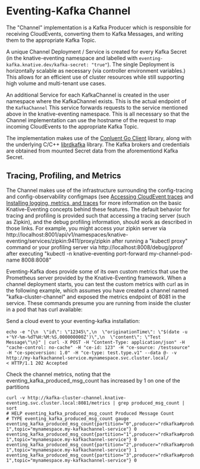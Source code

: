 # Eventing-Kafka Channel

The "Channel" implementation is a Kafka Producer which is responsible for
receiving CloudEvents, converting them to Kafka Messages, and writing them
to the appropriate Kafka Topic.

A unique Channel Deployment / Service is created for every Kafka Secret (in
the knative-eventing namespace and labelled with
`eventing-kafka.knative.dev/kafka-secret: "true"`).  The single Deployment
is horizontally scalable as necessary (via controller environment variables.) This
allows for an efficient use of cluster resources while still supporting high
volume and multi-tenant use cases.

An additional Service for each KafkaChannel is created in the user namespace
where the KafkaChannel exists.  This is the actual endpoint of the `KafkaChannel`
This service forwards requests to the service mentioned above in the
knative-eventing namespace.  This is all necessary so that the Channel
implementation can use the hostname of the request to map incoming CloudEvents
to the appropriate Kafka Topic.

The implementation makes use of the
[Conluent Go Client](https://github.com/confluentinc/confluent-kafka-go)
library, along with the underlying C/C++
[librdkafka](https://github.com/edenhill/librdkafka) library.
The Kafka brokers and credentials are obtained from mounted Secret data
from the aforementiond Kafka Secret.

## Tracing, Profiling, and Metrics

The Channel makes use of the infrastructure surrounding the config-tracing and config-observability
configmaps (see [Accessing CloudEvent traces](https://knative.dev/docs/eventing/accessing-traces) and
[Installing logging, metrics, and traces](https://knative.dev/docs/serving/installing-logging-metrics-traces)
for more information on the basic Knative-Eventing concepts behind these features.  The default behavior for
tracing and profiling is provided such that accessing a tracing server (such as Zipkin), and the debug profiling
information, should work as described in those links.  For example, you might access your zipkin server
via http://localhost:8001/api/v1/namespaces/knative-eventing/services/zipkin:9411/proxy/zipkin after running a
"kubectl proxy" command or your profiling server via http://localhost:8008/debug/pprof after executing
"kubectl -n knative-eventing port-forward my-channel-pod-name 8008:8008"

Eventing-Kafka does provide some of its own custom metrics that use the Prometheus server provided by
the Knative-Eventing framework.  When a channel deployment starts, you can test the custom metrics with curl as in the
following example, which assumes you have created a channel named "kafka-cluster-channel" and exposed the metrics
endpoint of 8081 in the service.  These commands presume you are running from inside the cluster in a pod that has
curl available:

Send a cloud event to your eventing-kafka installation:
```
echo -e "{\n  \"id\": \"12345\",\n  \"originationTime\": \"$(date -u +'%Y-%m-%dT%H:%M:%S.000000000Z')\",\n  \"content\": \"Test Message\"\n}" | curl -X POST -H "Content-Type: application/json" -H "cache-control: no-cache" -H "ce-id: 123" -H "ce-source: /testsource" -H "ce-specversion: 1.0" -H "ce-type: test.type.v1" --data @- -v http://my-kafkachannel-service.mynamespace.svc.cluster.local/
< HTTP/1.1 202 Accepted
```
Check the channel metrics, noting that the eventing_kafka_produced_msg_count has increased by 1 on one of the partitions
```
curl -v http://kafka-cluster-channel.knative-eventing.svc.cluster.local:8081/metrics | grep produced_msg_count | sort
# HELP eventing_kafka_produced_msg_count Produced Message Count
# TYPE eventing_kafka_produced_msg_count gauge
eventing_kafka_produced_msg_count{partition="0",producer="rdkafka#producer-1",topic="mynamespace.my-kafkachannel-service"} 0
eventing_kafka_produced_msg_count{partition="1",producer="rdkafka#producer-1",topic="mynamespace.my-kafkachannel-service"} 0
eventing_kafka_produced_msg_count{partition="2",producer="rdkafka#producer-1",topic="mynamespace.my-kafkachannel-service"} 1
eventing_kafka_produced_msg_count{partition="3",producer="rdkafka#producer-1",topic="mynamespace.my-kafkachannel-service"} 0
```

